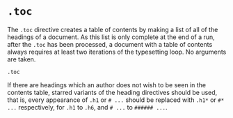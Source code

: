 # `.toc`

The `.toc` directive creates a table of contents by making a list of all of the headings of a document.
As this list is only complete at the end of a run, after the `.toc` has been processed, a document with a table of contents always requires at least two iterations of the typesetting loop.
No arguments are taken.

```emblem
.toc
```

If there are headings which an author does not wish to be seen in the contents table, starred variants of the heading directives should be used, that is, every appearance of `.h1` or `# ...` should be replaced with `.h1*` or `#* ...` respectively, for `.h1` to `.h6`, and `# ...` to `###### ...`.
